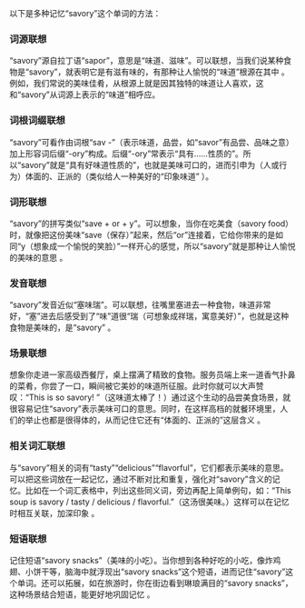 以下是多种记忆“savory”这个单词的方法：

### 词源联想
“savory”源自拉丁语“sapor”，意思是“味道、滋味”。可以联想，当我们说某种食物是“savory”，就表明它是有滋有味的，有那种让人愉悦的“味道”根源在其中 。例如，我们常说的美味佳肴，从根源上就是因其独特的味道让人喜欢，这和“savory”从词源上表示的“味道”相呼应。 

### 词根词缀联想
“savory”可看作由词根“sav -”（表示味道，品尝，如“savor”有品尝、品味之意）加上形容词后缀“-ory”构成。后缀“-ory”常表示“具有……性质的”。所以“savory”就是“具有好味道性质的”，也就是美味可口的，进而引申为（人或行为）体面的、正派的（类似给人一种美好的“印象味道” ）。 

### 词形联想
“savory”的拼写类似“save + or + y”。可以想象，当你在吃美食（savory food）时，就像把这份美味“save（保存）”起来，然后“or”连接着，它给你带来的是如同“y（想象成一个愉悦的笑脸）”一样开心的感觉，所以“savory”就是那种让人愉悦的美味的意思 。

### 发音联想
“savory”发音近似“塞味瑞”。可以联想，往嘴里塞进去一种食物，味道非常好，“塞”进去后感受到了“味”道很“瑞（可想象成祥瑞，寓意美好）”，也就是这种食物是美味的，是“savory” 。

### 场景联想
想象你走进一家高级西餐厅，桌上摆满了精致的食物。服务员端上来一道香气扑鼻的菜肴，你尝了一口，瞬间被它美妙的味道所征服。此时你就可以大声赞叹：“This is so savory! ”（这味道太棒了！）通过这个生动的品尝美食场景，就很容易记住“savory”表示美味可口的意思。同时，在这样高档的就餐环境里，人们的举止也都是很得体的，从而记住它还有“体面的、正派的”这层含义 。

### 相关词汇联想
与“savory”相关的词有“tasty”“delicious”“flavorful”，它们都表示美味的意思。可以把这些词放在一起记忆，通过不断对比和重复，强化对“savory”含义的记忆。比如在一个词汇表格中，列出这些同义词，旁边再配上简单例句，如：“This soup is savory / tasty / delicious / flavorful.”（这汤很美味。）这样可以在记忆时相互关联，加深印象 。

### 短语联想
记住短语“savory snacks”（美味的小吃）。当你想到各种好吃的小吃，像炸鸡翅、小饼干等，脑海中就浮现出“savory snacks”这个短语，进而记住“savory”这个单词。还可以拓展，如在旅游时，你在街边看到琳琅满目的“savory snacks”，这种场景结合短语，能更好地巩固记忆 。 